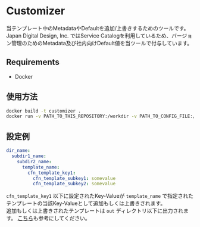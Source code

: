 # Customizer
当テンプレート中のMetadataやDefaultを追加/上書きするためのツールです。  
Japan Digital Design, Inc. ではService Catalogを利用しているため、バージョン管理のためのMetadata及び社内向けDefault値を当ツールで付与しています。

## Requirements
- Docker

## 使用方法
```sh
docker build -t customizer .
docker run -v PATH_TO_THIS_REPOSITORY:/workdir -v PATH_TO_CONFIG_FILE:/workdir/template_override_config.yaml customizer
```

## 設定例
```yaml
dir_name:
  subdir1_name:
    subdir2_name:
      template_name:
        cfn_template_key1:
          cfn_template_subkey1: somevalue
          cfn_template_subkey2: somevalue
```

`cfn_template_key1` 以下に設定されたKey-Valueが `template_name` で指定されたテンプレートの当該Key-Valueとして追加もしくは上書きされます。  
追加もしくは上書きされたテンプレートは `out` ディレクトリ以下に出力されます。
[こちら](template_override_config.example.yaml)も参考にしてください。